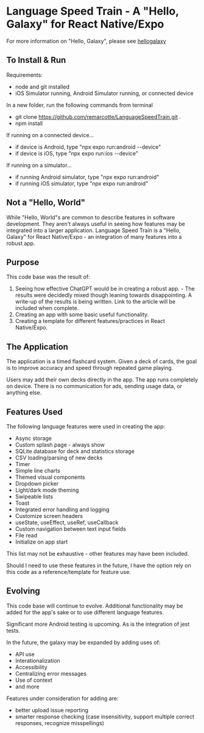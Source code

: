 # Language Speed Train - A "Hello, Galaxy" for React Native/Expo

For more information on "Hello, Galaxy", please see [hellogalaxy](https://github.com/remarcotte/hellogalaxy)

## To Install & Run

Requirements:

- node and git installed
- iOS Simulator running, Android Simulator running, or connected device

In a new folder, run the following commands from terminal

- git clone https://github.com/remarcotte/LanguageSpeedTrain.git .
- npm install

If running on a connected device...

- if device is Android, type "npx expo run:android --device"
- if device is iOS, type "npx expo run:ios --device"

If running on a simulator...

- if running Android simulator, type "npx expo run:android"
- if running iOS simulator, type "npx expo run:android"

## Not a "Hello, World"

While "Hello, World"s are common to describe features in software development. They aren't always useful in seeing how features may be integrated into a larger application. Language Speed Train is a "Hello, Galaxy" for React Native/Expo - an integration of many features into a robust app.

## Purpose

This code base was the result of:

1. Seeing how effective ChatGPT would be in creating a robust app. - The results were decidedly mixed though leaning towards disappointing. A write-up of the results is being written. Link to the article will be included when complete.
2. Creating an app with some basic useful functionality.
3. Creating a template for different features/practices in React Native/Expo.

## The Application

The application is a timed flashcard system. Given a deck of cards, the goal is to improve accuracy and speed through repeated game playing.

Users may add their own decks directly in the app. The app runs completely on device. There is no communication for ads, sending usage data, or anything else.

## Features Used

The following language features were used in creating the app:

- Async storage
- Custom splash page - always show
- SQLite database for deck and statistics storage
- CSV loading/parsing of new decks
- Timer
- Simple line charts
- Themed visual components
- Dropdown picker
- Light/dark mode theming
- Swipeable lists
- Toast
- Integrated error handling and logging
- Customize screen headers
- useState, useEffect, useRef, useCallback
- Custom navigation between text input fields
- File read
- Initialize on app start

This list may not be exhaustive - other features may have been included.

Should I need to use these features in the future, I have the option rely on this code as a reference/template for feature use.

## Evolving

This code base will continue to evolve. Additional functionality may be added for the app's sake or to use different language features.

Significant more Android testing is upcoming. As is the integration of jest tests.

In the future, the galaxy may be expanded by adding uses of:

- API use
- Interationalization
- Accessibility
- Centralizing error messages
- Use of context
- and more

Features under consideration for adding are:

- better upload issue reporting
- smarter response checking (case insensitivity, support multiple correct responses, recognize misspellings)
